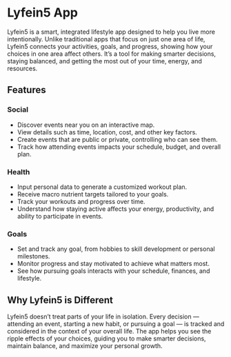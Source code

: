 # Lyfein5 App

Lyfein5 is a smart, integrated lifestyle app designed to help you live more intentionally. Unlike traditional apps that focus on just one area of life, Lyfein5 connects your activities, goals, and progress, showing how your choices in one area affect others. It’s a tool for making smarter decisions, staying balanced, and getting the most out of your time, energy, and resources.

## Features

### Social
- Discover events near you on an interactive map.
- View details such as time, location, cost, and other key factors.
- Create events that are public or private, controlling who can see them.
- Track how attending events impacts your schedule, budget, and overall plan.

### Health
- Input personal data to generate a customized workout plan.
- Receive macro nutrient targets tailored to your goals.
- Track your workouts and progress over time.
- Understand how staying active affects your energy, productivity, and ability to participate in events.

### Goals
- Set and track any goal, from hobbies to skill development or personal milestones.
- Monitor progress and stay motivated to achieve what matters most.
- See how pursuing goals interacts with your schedule, finances, and lifestyle.

## Why Lyfein5 is Different
Lyfein5 doesn’t treat parts of your life in isolation. Every decision — attending an event, starting a new habit, or pursuing a goal — is tracked and considered in the context of your overall life. The app helps you see the ripple effects of your choices, guiding you to make smarter decisions, maintain balance, and maximize your personal growth.
